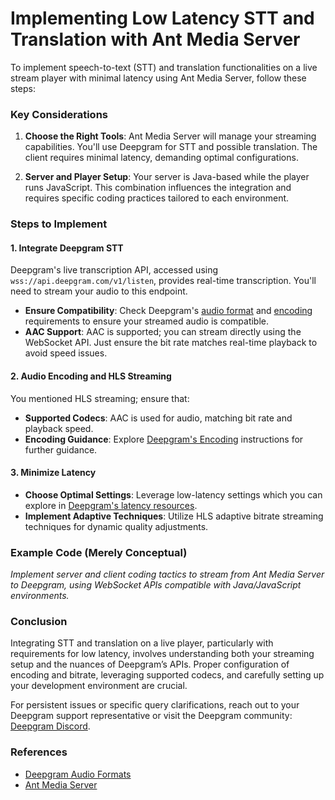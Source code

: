 # Implementing Low Latency STT and Translation with Ant Media Server

To implement speech-to-text (STT) and translation functionalities on a live stream player with minimal latency using Ant Media Server, follow these steps:

### Key Considerations

1. **Choose the Right Tools**: Ant Media Server will manage your streaming capabilities. You'll use Deepgram for STT and possible translation. The client requires minimal latency, demanding optimal configurations.

2. **Server and Player Setup**: Your server is Java-based while the player runs JavaScript. This combination influences the integration and requires specific coding practices tailored to each environment.

### Steps to Implement

#### 1. Integrate Deepgram STT
Deepgram's live transcription API, accessed using `wss://api.deepgram.com/v1/listen`, provides real-time transcription. You'll need to stream your audio to this endpoint.

- **Ensure Compatibility**: Check Deepgram's [audio format](https://developers.deepgram.com/docs/supported-audio-formats) and [encoding](https://developers.deepgram.com/docs/encoding) requirements to ensure your streamed audio is compatible.
- **AAC Support**: AAC is supported; you can stream directly using the WebSocket API. Just ensure the bit rate matches real-time playback to avoid speed issues.

#### 2. Audio Encoding and HLS Streaming
You mentioned HLS streaming; ensure that:
- **Supported Codecs**: AAC is used for audio, matching bit rate and playback speed.
- **Encoding Guidance**: Explore [Deepgram's Encoding](https://developers.deepgram.com/docs/encoding) instructions for further guidance.

#### 3. Minimize Latency
- **Choose Optimal Settings**: Leverage low-latency settings which you can explore in [Deepgram's latency resources](https://developers.deepgram.com/docs/measuring-streaming-latency).
- **Implement Adaptive Techniques**: Utilize HLS adaptive bitrate streaming techniques for dynamic quality adjustments.

### Example Code (Merely Conceptual)
*Implement server and client coding tactics to stream from Ant Media Server to Deepgram, using WebSocket APIs compatible with Java/JavaScript environments.*

### Conclusion
Integrating STT and translation on a live player, particularly with requirements for low latency, involves understanding both your streaming setup and the nuances of Deepgram’s APIs. Proper configuration of encoding and bitrate, leveraging supported codecs, and carefully setting up your development environment are crucial.

For persistent issues or specific query clarifications, reach out to your Deepgram support representative or visit the Deepgram community: [Deepgram Discord](https://discord.gg/deepgram).

### References
- [Deepgram Audio Formats](https://developers.deepgram.com/docs/supported-audio-formats)
- [Ant Media Server](https://antmedia.io/)
